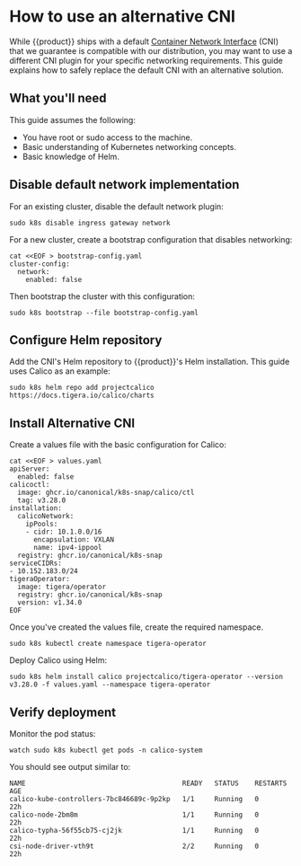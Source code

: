 # How to use an alternative CNI

While {{product}} ships with a default [Container Network Interface] (CNI) that
we guarantee is compatible with our distribution, you may want to use a
different CNI plugin for your specific networking requirements. This guide
explains how to safely replace the default CNI with an alternative solution.

## What you'll need

This guide assumes the following:

- You have root or sudo access to the machine.
- Basic understanding of Kubernetes networking concepts.
- Basic knowledge of Helm.

## Disable default network implementation

For an existing cluster, disable the default network
plugin:

```
sudo k8s disable ingress gateway network
```

For a new cluster, create a bootstrap configuration that disables networking:

```
cat <<EOF > bootstrap-config.yaml
cluster-config:
  network:
    enabled: false
```

Then bootstrap the cluster with this configuration:

```
sudo k8s bootstrap --file bootstrap-config.yaml
```

## Configure Helm repository

Add the CNI's Helm repository to {{product}}'s Helm installation. This guide
uses Calico as an example:

```
sudo k8s helm repo add projectcalico https://docs.tigera.io/calico/charts
```

## Install Alternative CNI

Create a values file with the basic configuration for Calico:

```
cat <<EOF > values.yaml
apiServer:
  enabled: false
calicoctl:
  image: ghcr.io/canonical/k8s-snap/calico/ctl
  tag: v3.28.0
installation:
  calicoNetwork:
    ipPools:
    - cidr: 10.1.0.0/16
      encapsulation: VXLAN
      name: ipv4-ippool
  registry: ghcr.io/canonical/k8s-snap
serviceCIDRs:
- 10.152.183.0/24
tigeraOperator:
  image: tigera/operator
  registry: ghcr.io/canonical/k8s-snap
  version: v1.34.0
EOF
```

Once you've created the values file, create the required namespace.

```
sudo k8s kubectl create namespace tigera-operator
```

Deploy Calico using Helm:

```
sudo k8s helm install calico projectcalico/tigera-operator --version v3.28.0 -f values.yaml --namespace tigera-operator
```

## Verify deployment

Monitor the pod status:

```
watch sudo k8s kubectl get pods -n calico-system
```

You should see output similar to:

```
NAME                                       READY   STATUS    RESTARTS   AGE
calico-kube-controllers-7bc846689c-9p2kp   1/1     Running   0          22h
calico-node-2bm8m                          1/1     Running   0          22h
calico-typha-56f55cb75-cj2jk               1/1     Running   0          22h
csi-node-driver-vth9t                      2/2     Running   0          22h
```

<!-- Links -->
[Container Network Interface]: https://github.com/containernetworking/cni
